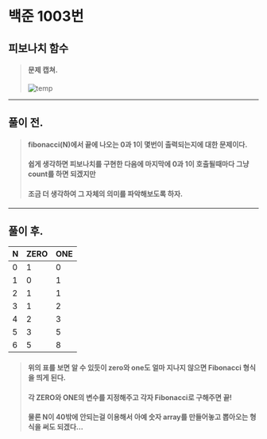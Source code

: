 # 백준 1003번

## 피보나치 함수
> #### 문제 캡쳐.
> ![temp](https://user-images.githubusercontent.com/49303504/129040756-def7f784-0cf4-4229-a43c-2c6deb31257e.png)

___
## 풀이 전.
> #### fibonacci(N)에서 끝에 나오는 0과 1이 몇번이 출력되는지에 대한 문제이다.
> #### 쉽게 생각하면 피보나치를 구현한 다음에 마지막에 0과 1이 호출될때마다 그냥 count를 하면 되겠지만
> #### 조금 더 생각하여 그 자체의 의미를 파악해보도록 하자.
___
## 풀이 후.
|N|ZERO|ONE|
|---|---|---|
|0|1|0|
|1|0|1|
|2|1|1|
|3|1|2|
|4|2|3|
|5|3|5|
|6|5|8|
> #### 위의 표를 보면 알 수 있듯이 zero와 one도 얼마 지나지 않으면 Fibonacci 형식을 띄게 된다.
> #### 각 ZERO와 ONE의 변수를 지정해주고 각자 Fibonacci로 구해주면 끝!
> #### 물론 N이 40밖에 안되는걸 이용해서 아예 숫자 array를 만들어놓고 뽑아오는 형식을 써도 되겠다...